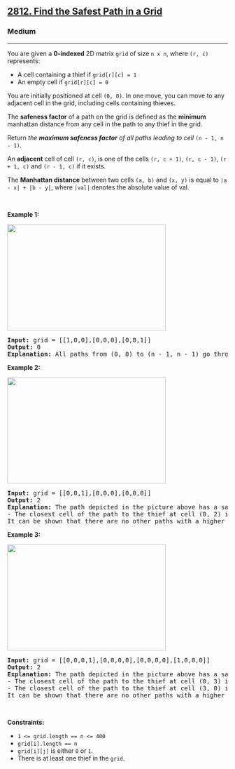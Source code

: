 <h2><a href="https://leetcode.com/problems/find-the-safest-path-in-a-grid/">2812. Find the Safest Path in a Grid</a></h2><h3>Medium</h3><hr><div><p data-sider-select-id="1c71c30c-f8a8-4655-bb34-4b129c43c124">You are given a <strong>0-indexed</strong> 2D matrix <code>grid</code> of size <code>n x n</code>, where <code>(r, c)</code> represents:</p>

<ul>
	<li>A cell containing a thief if <code>grid[r][c] = 1</code></li>
	<li>An empty cell if <code>grid[r][c] = 0</code></li>
</ul>

<p>You are initially positioned at cell <code>(0, 0)</code>. In one move, you can move to any adjacent cell in the grid, including cells containing thieves.</p>

<p>The <strong>safeness factor</strong> of a path on the grid is defined as the <strong>minimum</strong> manhattan distance from any cell in the path to any thief in the grid.</p>

<p>Return <em>the <strong>maximum safeness factor</strong> of all paths leading to cell </em><code>(n - 1, n - 1)</code><em>.</em></p>

<p>An <strong>adjacent</strong> cell of cell <code>(r, c)</code>, is one of the cells <code>(r, c + 1)</code>, <code>(r, c - 1)</code>, <code>(r + 1, c)</code> and <code>(r - 1, c)</code> if it exists.</p>

<p>The <strong>Manhattan distance</strong> between two cells <code>(a, b)</code> and <code>(x, y)</code> is equal to <code>|a - x| + |b - y|</code>, where <code>|val|</code> denotes the absolute value of val.</p>

<p>&nbsp;</p>
<p><strong class="example">Example 1:</strong></p>
<img alt="" src="https://assets.leetcode.com/uploads/2023/07/02/example1.png" style="width: 362px; height: 242px;">
<pre><strong>Input:</strong> grid = [[1,0,0],[0,0,0],[0,0,1]]
<strong>Output:</strong> 0
<strong>Explanation:</strong> All paths from (0, 0) to (n - 1, n - 1) go through the thieves in cells (0, 0) and (n - 1, n - 1).
</pre>

<p><strong class="example">Example 2:</strong></p>
<img alt="" src="https://assets.leetcode.com/uploads/2023/07/02/example2.png" style="width: 362px; height: 242px;">
<pre><strong>Input:</strong> grid = [[0,0,1],[0,0,0],[0,0,0]]
<strong>Output:</strong> 2
<strong>Explanation:</strong> The path depicted in the picture above has a safeness factor of 2 since:
- The closest cell of the path to the thief at cell (0, 2) is cell (0, 0). The distance between them is | 0 - 0 | + | 0 - 2 | = 2.
It can be shown that there are no other paths with a higher safeness factor.
</pre>

<p><strong class="example">Example 3:</strong></p>
<img alt="" src="https://assets.leetcode.com/uploads/2023/07/02/example3.png" style="width: 362px; height: 242px;">
<pre><strong>Input:</strong> grid = [[0,0,0,1],[0,0,0,0],[0,0,0,0],[1,0,0,0]]
<strong>Output:</strong> 2
<strong>Explanation:</strong> The path depicted in the picture above has a safeness factor of 2 since:
- The closest cell of the path to the thief at cell (0, 3) is cell (1, 2). The distance between them is | 0 - 1 | + | 3 - 2 | = 2.
- The closest cell of the path to the thief at cell (3, 0) is cell (3, 2). The distance between them is | 3 - 3 | + | 0 - 2 | = 2.
It can be shown that there are no other paths with a higher safeness factor.
</pre>

<p>&nbsp;</p>
<p><strong>Constraints:</strong></p>

<ul>
	<li><code>1 &lt;= grid.length == n &lt;= 400</code></li>
	<li><code>grid[i].length == n</code></li>
	<li><code>grid[i][j]</code> is either <code>0</code> or <code>1</code>.</li>
	<li>There is at least one thief in the <code>grid</code>.</li>
</ul>
</div>